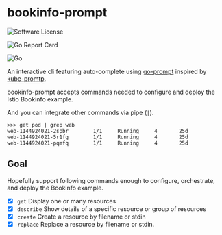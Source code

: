 # bookinfo-prompt

![Software License](https://img.shields.io/badge/license-MIT-brightgreen.svg?style=flat-square)

![Go Report Card](https://goreportcard.com/badge/github.com/cgfulton/bookinfo-prompt)

![Go](https://github.com/cgfulton/bookinfo-prompt/workflows/Go/badge.svg)

An interactive cli featuring auto-complete using [go-prompt](https://github.com/c-bata/go-prompt) inspired by [kube-promtp](https://github.com/c-bata/kube-prompt).

bookinfo-prompt accepts commands needed to configure and deploy the Istio Bookinfo example. 

And you can integrate other commands via pipe (`|`).

```
>>> get pod | grep web
web-1144924021-2spbr        1/1     Running     4       25d
web-1144924021-5r1fg        1/1     Running     4       25d
web-1144924021-pqmfq        1/1     Running     4       25d
```

## Goal

Hopefully support following commands enough to configure, orchestrate, and deploy the Bookinfo example.

* [x] `get`            Display one or many resources
* [x] `describe`       Show details of a specific resource or group of resources
* [x] `create`         Create a resource by filename or stdin
* [x] `replace`        Replace a resource by filename or stdin.